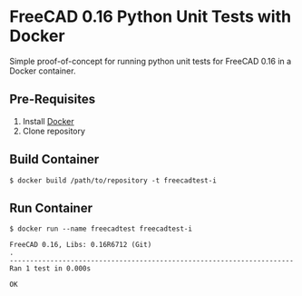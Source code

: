 # FreeCAD 0.16 Python Unit Tests with Docker
Simple proof-of-concept for running python unit tests for FreeCAD 0.16 in a Docker container.

## Pre-Requisites
1. Install [Docker](https://www.docker.com/)
2. Clone repository

## Build Container
```
$ docker build /path/to/repository -t freecadtest-i 
```
## Run Container

```
$ docker run --name freecadtest freecadtest-i

FreeCAD 0.16, Libs: 0.16R6712 (Git)
.
----------------------------------------------------------------------
Ran 1 test in 0.000s

OK
```
